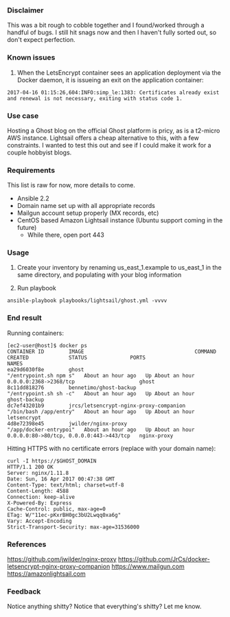 ### Disclaimer
This was a bit rough to cobble together and I found/worked through a handful of bugs. I still hit snags now and then I haven't fully sorted out, so don't expect perfection.

### Known issues
1. When the LetsEncrypt container sees an application deployment via the Docker daemon, it is issueing an exit on the application container:
```
2017-04-16 01:15:26,604:INFO:simp_le:1383: Certificates already exist and renewal is not necessary, exiting with status code 1.
```

### Use case
Hosting a Ghost blog on the official Ghost platform is pricy, as is a t2-micro AWS instance. Lightsail offers a cheap alternative to this, with a few constraints. I wanted to test this out and see if I could make it work for a couple hobbyist blogs.

### Requirements
This list is raw for now, more details to come.

* Ansible 2.2
* Domain name set up with all appropriate records
* Mailgun account setup properly (MX records, etc)
* CentOS based Amazon Lightsail instance (Ubuntu support coming in the future)
  * While there, open port 443

### Usage
1. Create your inventory by renaming us_east_1.example to us_east_1 in the same directory, and populating with your blog information

2. Run playbook
```
ansible-playbook playbooks/lightsail/ghost.yml -vvvv
```

### End result
Running containers:
```
[ec2-user@host]$ docker ps
CONTAINER ID        IMAGE                                    COMMAND                  CREATED             STATUS              PORTS                                      NAMES
ea29d6030f8e        ghost                                    "/entrypoint.sh npm s"   About an hour ago   Up About an hour    0.0.0.0:2368->2368/tcp                     ghost
8c11dd818276        bennetimo/ghost-backup                   "/entrypoint.sh sh -c"   About an hour ago   Up About an hour                                               ghost-backup
dc7ef43201b9        jrcs/letsencrypt-nginx-proxy-companion   "/bin/bash /app/entry"   About an hour ago   Up About an hour                                               letsencrypt
4d8e72398e45        jwilder/nginx-proxy                      "/app/docker-entrypoi"   About an hour ago   Up About an hour    0.0.0.0:80->80/tcp, 0.0.0.0:443->443/tcp   nginx-proxy
```

Hitting HTTPS with no certificate errors (replace with your domain name):
```
curl -I https://$GHOST_DOMAIN
HTTP/1.1 200 OK
Server: nginx/1.11.8
Date: Sun, 16 Apr 2017 00:47:38 GMT
Content-Type: text/html; charset=utf-8
Content-Length: 4588
Connection: keep-alive
X-Powered-By: Express
Cache-Control: public, max-age=0
ETag: W/"11ec-pKxrBH0gc3bU2Lwqq0xa6g"
Vary: Accept-Encoding
Strict-Transport-Security: max-age=31536000
```
### References
https://github.com/jwilder/nginx-proxy
https://github.com/JrCs/docker-letsencrypt-nginx-proxy-companion
https://www.mailgun.com
https://amazonlightsail.com

### Feedback
Notice anything shitty? Notice that everything's shitty? Let me know.

